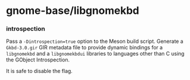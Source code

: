 # gnome-base/libgnomekbd

### introspection
Pass a `-Dintrospection=true` option to the Meson build script. Generate a `Gkbd-3.0.gir` GIR metadata file to provide dynamic bindings for a `libgnomekbd` and a `libgnomekbdui` libraries to languages other than C using the GObject Introspection.

It is safe to disable the flag.

